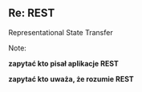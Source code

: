 ## Re: REST

Representational State Transfer

Note:

**zapytać kto pisał aplikacje REST**

**zapytać kto uważa, że rozumie REST**

